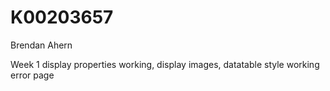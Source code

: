 # K00203657
Brendan Ahern

Week 1
display properties working, 
display images, 
datatable style working
error page
